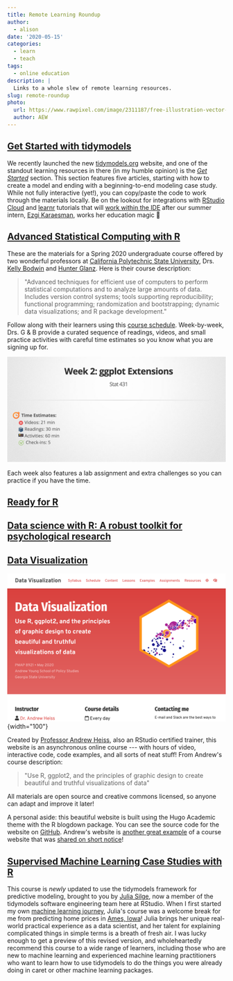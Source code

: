 ```yaml
---
title: Remote Learning Roundup
author:
  - alison
date: '2020-05-15'
categories:
  - learn
  - teach
tags:
  - online education
description: |
  Links to a whole slew of remote learning resources.
slug: remote-roundup
photo:
  url: https://www.rawpixel.com/image/2311187/free-illustration-vector-student-online-course-academic
  author: AEW
---
```


## [Get Started with tidymodels](https://www.tidymodels.org/start/)

We recently launched the new [tidymodels.org](https://www.tidymodels.org/) website, and one of the standout learning resources in there (in my humble opinion) is the *[Get Started](https://www.tidymodels.org/start/)* section. This section features five articles, starting with how to create a model and ending with a beginning-to-end modeling case study. While not fully interactive (yet!), you can copy/paste the code to work through the materials locally. Be on the lookout for integrations with [RStudio Cloud](https://rstudio.cloud) and [learnr](https://rstudio.github.io/learnr/) tutorials that will [work within the IDE](https://blog.rstudio.com/2020/02/25/rstudio-1-3-integrated-tutorials/) after our summer intern, [Ezgi Karaesman](/blog/2020/04/announcing-2020-interns/), works her education magic 💫

## [Advanced Statistical Computing with R](https://cal-poly-advanced-r.github.io/STAT-431/)

These are the materials for a Spring 2020 undergraduate course offered by two wonderful professors at [California Polytechnic State University](https://www.calpoly.edu/), Drs. [Kelly Bodwin](https://www.kelly-bodwin.com/) and [Hunter Glanz](https://twitter.com/hglanz?lang=en). Here is their course description:

> "Advanced techniques for efficient use of computers to perform statistical computations and to analyze large amounts of data. Includes version control systems; tools supporting reproducibility; functional programming; randomization and bootstrapping; dynamic data visualizations; and R package development."

Follow along with their learners using this [course schedule](https://cal-poly-advanced-r.github.io/STAT-431/#section-4). Week-by-week, Drs. G & B provide a curated sequence of readings, videos, and small practice activities with careful time estimates so you know what you are signing up for.

![Sample of an advanced R weekly schedule](bodwin-glanz-advr.png "Advanced R weekly schedule")

Each week also features a lab assignment and extra challenges so you can practice if you have the time.

## [Ready for R](https://ready4r.netlify.app/)

## [Data science with R: A robust toolkit for psychological research](http://robust-tools.djnavarro.net/)

## [Data Visualization](https://datavizm20.classes.andrewheiss.com/)

![Data Visualization by Dr. Andrew Heiss](heiss-dataviz.png "Data Visualization by Dr. Andrew Heiss"){width="100"}

Created by [Professor Andrew Heiss](https://www.andrewheiss.com/), also an RStudio certified trainer, this website is an asynchronous online course --- with hours of video, interactive code, code examples, and all sorts of neat stuff! From Andrew's course description:

> "Use R, ggplot2, and the principles of graphic design to create beautiful and truthful visualizations of data"

All materials are open source and creative commons licensed, so anyone can adapt and improve it later!

A personal aside: this beautiful website is built using the Hugo Academic theme with the R blogdown package. You can see the source code for the website on [GitHub](https://github.com/andrewheiss/datavizm20.classes.andrewheiss.com). Andrew's website is [another great example](https://share-blogdown.netlify.app/) of a course website that was [shared on short notice](rstd.io/sharing)!

## [Supervised Machine Learning Case Studies with R](https://supervised-ml-course.netlify.app/)

This course is *newly* updated to use the tidymodels framework for predictive modeling, brought to you by [Julia Silge](https://juliasilge.com/), now a member of the tidymodels software engineering team here at RStudio. When I first started my own [machine learning journey](https://alison.rbind.io/post/2019-12-23-learning-to-teach-machines-to-learn/), Julia's course was a welcome break for me from predicting home prices in [Ames, Iowa](https://cran.r-project.org/web/packages/AmesHousing/index.html)! Julia brings her unique real-world practical experience as a data scientist, and her talent for explaining complicated things in simple terms is a breath of fresh air. I was lucky enough to get a preview of this revised version, and wholeheartedly recommend this course to a wide range of learners, including those who are new to machine learning and experienced machine learning practitioners who want to learn how to use tidymodels to do the things you were already doing in caret or other machine learning packages.

